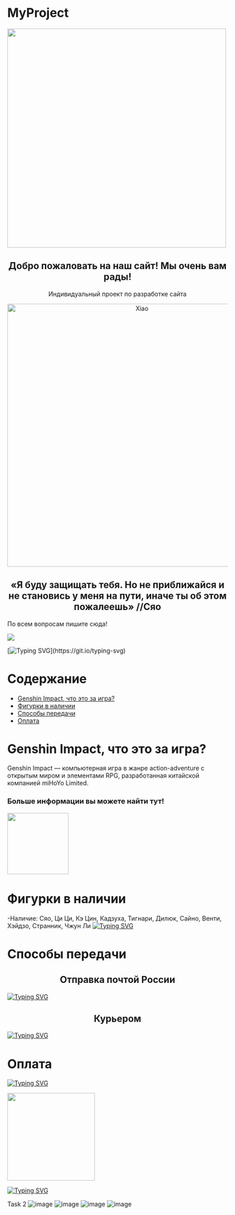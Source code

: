# MyProject
<img width="500px" src="https://static.wikia.nocookie.net/logopedia/images/2/2f/MiHoYo_2012.svg/revision/latest?cb=20211014224252" align="center"/>
<h2 align="center">Добро пожаловать на наш сайт! Мы очень вам рады!</h2>
<p align="center">Индивидуальный проект по разработке сайта</p>
</p>
  <p align="center">
    <a href="https://wotpack.ru/luchshij-bild-dlja-kazuhi-v-genshin-impact/">
      <img width="600px" alt="Xiao" src="https://static.wikia.nocookie.net/gensin-impact/images/5/5d/Character_Xiao_Full_Wish.png/revision/latest?cb=20220507154523" />
    </a>
    <h2 align="center"> «Я буду защищать тебя. Но не приближайся и не становись у меня на пути, иначе ты об этом пожалеешь» //Сяо </h2>
     <p> По всем вопросам пишите сюда!</p>
<div id="header"> 
 <div class="logo2"> 
  <a  href="https://vk.com/vangeancce"  align="center" > 
   <img src="http://sun9-3.userapi.com/impf/1hdPlnjQdaXE8PTYJRv5LY-z31IhFRs4TwWsKg/5QSt-uTL5zM.jpg?size=1920x768&quality=95&crop=0,0,1920,767&sign=3ee9f1c8d1da9e5c045fdab64d493dee&type=cover_group" align="center"/>
  </a> 
 </div> 
</div>

[![Typing SVG](https://readme-typing-svg.demolab.com/?lines=Играешь+в+Genshin+Impact?;Тогда+ты+зашёл+по+адресу!)](https://git.io/typing-svg)

# Содержание
- [Genshin Impact, что это за игра?](#Genshin-Impact,-что-это-за-игра?)
- [Фигурки в наличии](#Фигурки-в-наличии)
- [Способы передачи](#Способы-передачи)
- [Оплата](#Оплата)

 # Genshin Impact, что это за игра?
 Genshin Impact — компьютерная игра в жанре action-adventure с открытым миром и элементами RPG, разработанная китайской компанией miHoYo Limited.
 
<h3>Больше информации вы можете найти тут! </h3>
<div id="header"> 
 <div class="logo2"> 
  <a  href="https://genshin-impact.fandom.com/ru/wiki/Сяо/Истории#:~:text=Сяо%20-%20не%20настоящее%20имя%20этого,поглощать%20сны%20убитых%20им%20жертв."  align="center" > 
   <img width="140px" src="https://img1.cgtrader.com/items/2696121/e8cca99a01/large/xiao-mask-version-1-3d-print-file-3d-model-obj-fbx-stl-blend.jpg" size=1850x1250&quality=96&sign=18504d2df41ee4efae7ffe2f1b09b91b&type=album" align="center"/>
  </a> 
 </div> 
</div>

# Фигурки в наличии
-Наличие: Сяо, Ци Ци, Кэ Цин, Кадзуха, Тигнари, Дилюк, Сайно, Венти, Хэйдзо, Странник, Чжун Ли
[![Typing SVG](https://readme-typing-svg.demolab.com/?lines=Будет+дополняться)](https://git.io/typing-svg)

# Способы передачи
<h2 align="center">Отправка почтой России</h2>

[![Typing SVG](https://readme-typing-svg.demolab.com/?lines=Статья+находится+в+разработке)](https://git.io/typing-svg)

<h2 align="center">Курьером</h2>

[![Typing SVG](https://readme-typing-svg.demolab.com/?lines=Статья+находится+в+разработке)](https://git.io/typing-svg)

# Оплата

[![Typing SVG](https://readme-typing-svg.demolab.com/?lines=Статья+находится+в+разработке)](https://git.io/typing-svg)

<div id="header"> 
 <div class="logo1"> 
  <a href="https://vk.com/sigmacosplay"> 
   <img src="https://cdn3.emoji.gg/emojis/3056-xiao-eatingsnow.png" width="200"  height="200" align="center" /> 
  </a> 
 </div> 
</div>
                                                                                                            
                                                                                                            

[![Typing SVG](https://readme-typing-svg.demolab.com/?lines=Загляните+и+сюда+^^)](https://git.io/typing-svg)
                                    
                                                                                                            
Task 2
![image](https://user-images.githubusercontent.com/130035284/231102496-23782c24-d9e2-4224-b36b-627b3b431745.png)
![image](https://user-images.githubusercontent.com/130035284/231102581-90ffc76e-e21d-4207-b249-770c1a3df063.png)
![image](https://user-images.githubusercontent.com/130035284/231102688-b5e1aed4-026b-45e8-92b4-bbe786d2b6bd.png)
![image](https://user-images.githubusercontent.com/130035284/231102802-a5671a0e-8b80-457d-8528-3c7edda963e3.png)

